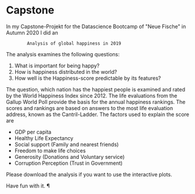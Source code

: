 # Capstone
In my Capstone-Projekt for the Datascience Bootcamp of "Neue Fische" in Autumn 2020 I did an

            Analysis of global happiness in 2019
            
The analysis examines the following questions:
1. What is important for being happy?
2. How is happiness distributed in the world?
3. How well is the Happiness-score predictable by its features?

The question, which nation has the happiest people is examined and rated by the World Happiness Index since 2012. 
The life evaluations from the Gallup World Poll provide the basis for the annual happiness rankings.
The scores and rankings are based on answers to the most life evaluation address, known as the Cantril-Ladder. 
The factors used to explain the score are

- GDP per capita
- Healthy Life Expectancy
- Social support (Family and nearest friends)
- Freedom to make life choices
- Generosity (Donations and Voluntary service)
- Corruption Perception (Trust in Government)

Please download the analysis if you want to use the interactive plots.

Have fun with it. ¶

